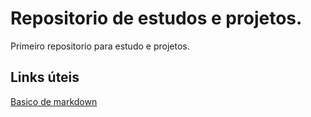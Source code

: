 # Repositorio de estudos e projetos.
Primeiro repositorio para estudo e projetos.

## Links úteis 
[Basico de markdown](https://docs.pipz.com/central-de-ajuda/learning-center/guia-basico-de-markdown#open)
